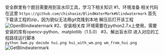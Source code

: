安全群里有个题目需要用到盲水印工具，学习下相关知识
#1、环境准备
相关代码在这里
```https://github.com/chishaxie/BlindWaterMark#blindwatermark```
首先下载该工程的zip，因为貌似无法用git克隆到本地
解压后打开该工程
![OpenBlindwatermark](https://github.com/fanqiangdatui/image/blob/master/Snipaste_2019-10-30_01-00-20.png)
#2、安装相关库
环境需要在python2.7.x上使用，需要安装的库有opencv-python、matplotlib（1.5.0）
#3、解出盲水印
进入对应的工程路径运行脚本  
```python bwm.py decode hui.png hui_with_wm.png wm_from_hui.png```
![GetBlindwatermark](https://github.com/fanqiangdatui/image/blob/master/Snipaste_2019-10-30_01-07-50.png)
